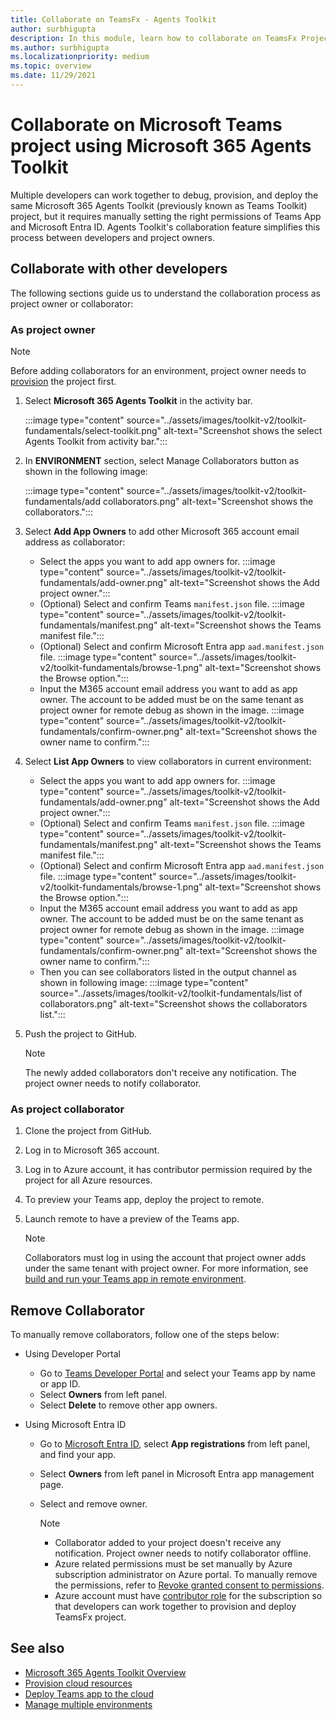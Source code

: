 ```yaml
---
title: Collaborate on TeamsFx - Agents Toolkit
author: surbhigupta
description: In this module, learn how to collaborate on TeamsFx Project as project owner or collaborator using toolkit, remove collaboration, and test app behavior.
ms.author: surbhigupta
ms.localizationpriority: medium
ms.topic: overview
ms.date: 11/29/2021
---
```


# Collaborate on Microsoft Teams project using Microsoft 365 Agents Toolkit

Multiple developers can work together to debug, provision, and deploy the same Microsoft 365 Agents Toolkit (previously known as Teams Toolkit) project, but it requires manually setting the right permissions of Teams App and Microsoft Entra ID. Agents Toolkit's collaboration feature simplifies this process between developers and project owners.

## Collaborate with other developers

The following sections guide us to understand the collaboration process as project owner or collaborator:

### As project owner

  > [!NOTE]
  > Before adding collaborators for an environment, project owner needs to [provision](provision.md) the project first.

  1. Select **Microsoft 365 Agents Toolkit** in the activity bar.
  
     :::image type="content" source="../assets/images/toolkit-v2/toolkit-fundamentals/select-toolkit.png" alt-text="Screenshot shows the select Agents Toolkit from activity bar.":::

  1. In **ENVIRONMENT** section, select Manage Collaborators button as shown in the following image:

     :::image type="content" source="../assets/images/toolkit-v2/toolkit-fundamentals/add collaborators.png" alt-text="Screenshot shows the collaborators.":::

  1. Select **Add App Owners** to add other Microsoft 365 account email address as collaborator:

        * Select the apps you want to add app owners for.
        :::image type="content" source="../assets/images/toolkit-v2/toolkit-fundamentals/add-owner.png" alt-text="Screenshot shows the Add project owner.":::
        * (Optional) Select and confirm Teams `manifest.json` file.
        :::image type="content" source="../assets/images/toolkit-v2/toolkit-fundamentals/manifest.png" alt-text="Screenshot shows the Teams manifest file.":::
        * (Optional) Select and confirm Microsoft Entra app `aad.manifest.json` file.
        :::image type="content" source="../assets/images/toolkit-v2/toolkit-fundamentals/browse-1.png" alt-text="Screenshot shows the Browse option.":::
        * Input the M365 account email address you want to add as app owner. The account to be added must be on the same tenant as project owner for remote debug as shown in the image.
        :::image type="content" source="../assets/images/toolkit-v2/toolkit-fundamentals/confirm-owner.png" alt-text="Screenshot shows the owner name to confirm.":::

  1. Select **List App Owners** to view collaborators in current environment:

        * Select the apps you want to add app owners for.
        :::image type="content" source="../assets/images/toolkit-v2/toolkit-fundamentals/add-owner.png" alt-text="Screenshot shows the Add project owner.":::
        * (Optional) Select and confirm Teams `manifest.json` file.
        :::image type="content" source="../assets/images/toolkit-v2/toolkit-fundamentals/manifest.png" alt-text="Screenshot shows the Teams manifest file.":::
        * (Optional) Select and confirm Microsoft Entra app `aad.manifest.json` file.
        :::image type="content" source="../assets/images/toolkit-v2/toolkit-fundamentals/browse-1.png" alt-text="Screenshot shows the Browse option.":::
        * Input the M365 account email address you want to add as app owner. The account to be added must be on the same tenant as project owner for remote debug as shown in the image.
        :::image type="content" source="../assets/images/toolkit-v2/toolkit-fundamentals/confirm-owner.png" alt-text="Screenshot shows the owner name to confirm.":::
        * Then you can see collaborators listed in the output channel as shown in following image:
        :::image type="content" source="../assets/images/toolkit-v2/toolkit-fundamentals/list of collaborators.png" alt-text="Screenshot shows the collaborators list.":::

  1. Push the project to GitHub.

     > [!NOTE]
     > The newly added collaborators don't receive any notification. The project owner needs to notify collaborator.

### As project collaborator

  1. Clone the project from GitHub.
  2. Log in to Microsoft 365 account.
  3. Log in to Azure account, it has contributor permission required by the project for all Azure resources.
  4. To preview your Teams app, deploy the project to remote.
  5. Launch remote to have a preview of the Teams app.

     > [!NOTE]
     > Collaborators must log in using the account that project owner adds under the same tenant with project owner. For more information, see [build and run your Teams app in remote environment](/microsoftteams/platform/sbs-gs-javascript?tabs=vscode%2Cvsc%2Cviscode%2Cvcode&tutorial-step=3).

## Remove Collaborator

To manually remove collaborators, follow one of the steps below:

* Using Developer Portal

  * Go to [Teams Developer Portal](https://dev.teams.microsoft.com/home) and select your Teams app by name or app ID.
  * Select **Owners** from left panel.
  * Select **Delete** to remove other app owners.

* Using Microsoft Entra ID

  * Go to [Microsoft Entra ID](https://ms.portal.azure.com/#blade/Microsoft_AAD_IAM/ActiveDirectoryMenuBlade/RegisteredApps), select **App registrations** from left panel, and find your app.
  * Select **Owners** from left panel in Microsoft Entra app management page.
  * Select and remove owner.

    > [!NOTE]
    >
    > * Collaborator added to your project doesn't receive any notification. Project owner needs to notify collaborator offline.
    > * Azure related permissions must be set manually by Azure subscription administrator on Azure portal. To manually remove the permissions, refer to [Revoke granted consent to permissions](/microsoftteams/manage-consent-app-permissions).
    > * Azure account must have [contributor role](/azure/role-based-access-control/built-in-roles) for the subscription so that developers can work together to provision and deploy TeamsFx project.

## See also

* [Microsoft 365 Agents Toolkit Overview](agents-toolkit-fundamentals.md)
* [Provision cloud resources](provision.md)
* [Deploy Teams app to the cloud](deploy.md)
* [Manage multiple environments](TeamsFx-multi-env.md)
